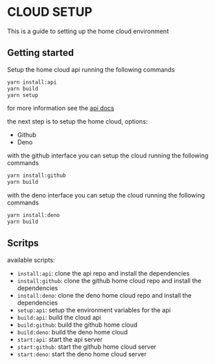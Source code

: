 # CLOUD SETUP

This is a guide to setting up the home cloud environment

## Getting started

Setup the home cloud api running the following commands

```bash
yarn install:api
yarn build
yarn setup
```

for more information see the [api docs](https://github.com/iswilljr/cloud-api#docs)

the next step is to setup the home cloud, options:

- Github
- Deno

with the github interface you can setup the cloud running the following commands

```bash
yarn install:github
yarn build
```

with the deno interface you can setup the cloud running the following commands

```bash
yarn install:deno
yarn build
```

## Scritps

available scripts:

- `install:api`: clone the api repo and install the dependencies
- `install:github`: clone the github home cloud repo and install the dependencies
- `install:deno`: clone the deno home cloud repo and install the dependencies
- `setup:api`: setup the environment variables for the api
- `build:api`: build the cloud api
- `build:github`: build the github home cloud
- `build:deno`: build the deno home cloud
- `start:api`: start the api server
- `start:github`: start the github home cloud server
- `start:deno`: start the deno home cloud server
